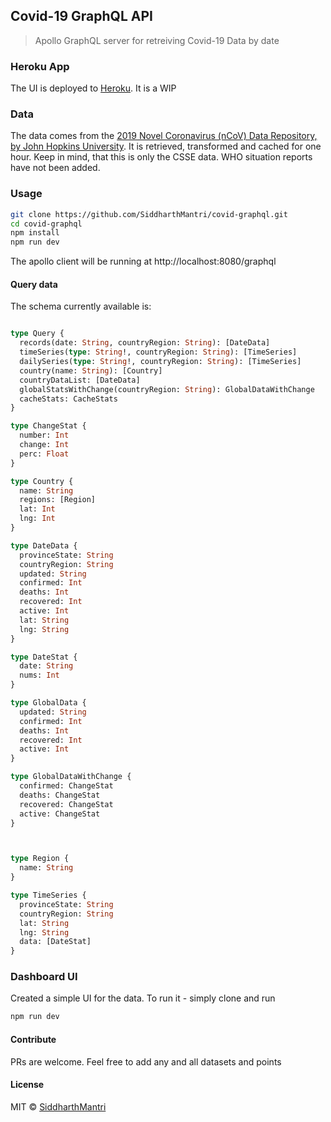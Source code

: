 ## Covid-19 GraphQL API

> Apollo GraphQL server for retreiving Covid-19 Data by date

### Heroku App

The UI is deployed to [Heroku](http://covid-graphql.herokuapp.com/). It is a WIP


### Data

The data comes from the [2019 Novel Coronavirus (nCoV) Data Repository,
by John Hopkins University](https://github.com/CSSEGISandData/2019-nCoV). It is retrieved, transformed and cached for one hour. Keep in mind, that this is only the CSSE data. WHO situation reports have not been added.

### Usage

```sh
git clone https://github.com/SiddharthMantri/covid-graphql.git
cd covid-graphql
npm install
npm run dev
```

The apollo client will be running at http://localhost:8080/graphql

#### Query data

The schema currently available is:

```graphql

type Query {
  records(date: String, countryRegion: String): [DateData]
  timeSeries(type: String!, countryRegion: String): [TimeSeries]
  dailySeries(type: String!, countryRegion: String): [TimeSeries]
  country(name: String): [Country]
  countryDataList: [DateData]
  globalStatsWithChange(countryRegion: String): GlobalDataWithChange
  cacheStats: CacheStats
}

type ChangeStat {
  number: Int
  change: Int
  perc: Float
}

type Country {
  name: String
  regions: [Region]
  lat: Int
  lng: Int
}

type DateData {
  provinceState: String
  countryRegion: String
  updated: String
  confirmed: Int
  deaths: Int
  recovered: Int
  active: Int
  lat: String
  lng: String
}

type DateStat {
  date: String
  nums: Int
}

type GlobalData {
  updated: String
  confirmed: Int
  deaths: Int
  recovered: Int
  active: Int
}

type GlobalDataWithChange {
  confirmed: ChangeStat
  deaths: ChangeStat
  recovered: ChangeStat
  active: ChangeStat
}



type Region {
  name: String
}

type TimeSeries {
  provinceState: String
  countryRegion: String
  lat: String
  lng: String
  data: [DateStat]
}


```

### Dashboard UI

Created a simple UI for the data. To run it - simply clone and run

```sh
npm run dev
```

#### Contribute

PRs are welcome. Feel free to add any and all datasets and points

#### License

MIT © [SiddharthMantri](https://github.com/SiddharthMantri)
